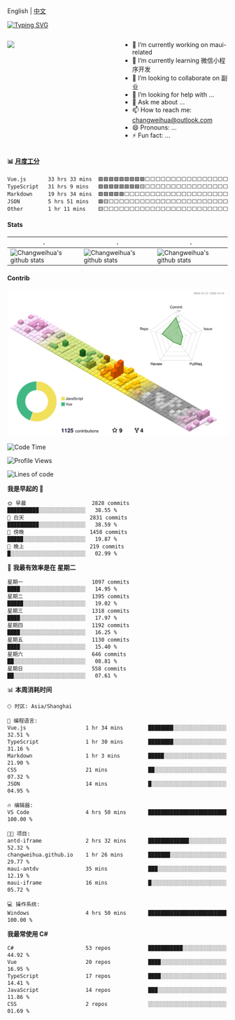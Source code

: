 English | [中文](README_CN.md)

[![Typing SVG](https://readme-typing-svg.herokuapp.com?color=%2336BCF7&center=true&vCenter=true&width=600&lines=Hi+there+👋,+I+am+Chang+Weihua;+Welcome+to+My+Profile!;Over+9+years+of+programming+experience;Always+learning+new+things+)](https://git.io/typing-svg)

<div style="display: grid;gap: 20px;grid-template-columns: repeat(auto-fit, minmax(240px, 1fr));">

[<img src="https://github-readme-stats.vercel.app/api?username=changweihua&show_icons=true&locale=cn" />](https://metrics.lecoq.io/changweihua#gh-light-mode-only)

<div>

- 🔭 I’m currently working on maui-related
- 🌱 I’m currently learning 微信小程序开发
- 👯 I’m looking to collaborate on 副业
- 🤔 I’m looking for help with ...
- 💬 Ask me about ...
- 📫 How to reach me: changweihua@outlook.com
- 😄 Pronouns: ...
- ⚡ Fun fact: ...

</div>

</div>

#### :bar_chart: [月度工分](https://github.com/changweihua/wakapi)

<!--START_SECTION:wakao-->

```txt
Vue.js       33 hrs 33 mins  🟩🟩🟩🟩🟩🟩🟩🟩🟩⬜⬜⬜⬜⬜⬜⬜⬜⬜⬜⬜⬜⬜⬜⬜⬜   35.60 %
TypeScript   31 hrs 9 mins   🟩🟩🟩🟩🟩🟩🟩🟩🟨⬜⬜⬜⬜⬜⬜⬜⬜⬜⬜⬜⬜⬜⬜⬜⬜   33.06 %
Markdown     19 hrs 34 mins  🟩🟩🟩🟩🟩⬜⬜⬜⬜⬜⬜⬜⬜⬜⬜⬜⬜⬜⬜⬜⬜⬜⬜⬜⬜   20.76 %
JSON         5 hrs 51 mins   🟩🟨⬜⬜⬜⬜⬜⬜⬜⬜⬜⬜⬜⬜⬜⬜⬜⬜⬜⬜⬜⬜⬜⬜⬜   06.21 %
Other        1 hr 11 mins    🟨⬜⬜⬜⬜⬜⬜⬜⬜⬜⬜⬜⬜⬜⬜⬜⬜⬜⬜⬜⬜⬜⬜⬜⬜   01.26 %
```

<!--END_SECTION:wakao-->

#### Stats ####


| .                                                                                                                                            | .                                                                                                                                      | .                                                                                                                                                     |
| -------------------------------------------------------------------------------------------------------------------------------------------- | -------------------------------------------------------------------------------------------------------------------------------------- | ----------------------------------------------------------------------------------------------------------------------------------------------------- |
| ![Changweihua's github stats](https://github-readme-stats.vercel.app/api?username=changweihua&show_icons=true&theme=radical&hide_title=true) | ![Changweihua's github stats](https://github-readme-stats.vercel.app/api/top-langs/?username=changweihua&theme=radical&layout=compact) | ![Changweihua's github stats](https://github-readme-stats.vercel.app/api?username=changweihua&show_icons=true&theme=radical&include_all_commits=true) |


#### Contrib ####

<!--   profile-green-animate -->
![](./profile-3d-contrib/profile-south-season-animate.svg)

<!--START_SECTION:waka-->
![Code Time](http://img.shields.io/badge/Code%20Time-1%2C836%20hrs%2041%20mins-blue)

![Profile Views](http://img.shields.io/badge/%E4%B8%AA%E4%BA%BA%E8%B5%84%E6%96%99%E8%A7%82%E7%9C%8B%E6%AC%A1%E6%95%B0-0-blue)

![Lines of code](https://img.shields.io/badge/%E4%BB%8E%E3%80%8CHello%20World%E3%80%8D%E8%B5%B7%E6%88%91%E5%B7%B2%E7%BB%8F%E5%86%99%E4%BA%86-24.4%20million%20%E8%A1%8C%E4%BB%A3%E7%A0%81-blue)

**我是早起的 🐤** 

```text
🌞 早晨                     2828 commits        ██████████░░░░░░░░░░░░░░░   38.55 % 
🌆 白天                     2831 commits        ██████████░░░░░░░░░░░░░░░   38.59 % 
🌃 傍晚                     1458 commits        █████░░░░░░░░░░░░░░░░░░░░   19.87 % 
🌙 晚上                     219 commits         █░░░░░░░░░░░░░░░░░░░░░░░░   02.99 % 
```
📅 **我最有效率是在 星期二** 

```text
星期一                      1097 commits        ████░░░░░░░░░░░░░░░░░░░░░   14.95 % 
星期二                      1395 commits        █████░░░░░░░░░░░░░░░░░░░░   19.02 % 
星期三                      1318 commits        ████░░░░░░░░░░░░░░░░░░░░░   17.97 % 
星期四                      1192 commits        ████░░░░░░░░░░░░░░░░░░░░░   16.25 % 
星期五                      1130 commits        ████░░░░░░░░░░░░░░░░░░░░░   15.40 % 
星期六                      646 commits         ██░░░░░░░░░░░░░░░░░░░░░░░   08.81 % 
星期日                      558 commits         ██░░░░░░░░░░░░░░░░░░░░░░░   07.61 % 
```


📊 **本周消耗时间** 

```text
🕑︎ 时区: Asia/Shanghai

💬 编程语言: 
Vue.js                   1 hr 34 mins        ████████░░░░░░░░░░░░░░░░░   32.51 % 
TypeScript               1 hr 30 mins        ████████░░░░░░░░░░░░░░░░░   31.16 % 
Markdown                 1 hr 3 mins         █████░░░░░░░░░░░░░░░░░░░░   21.90 % 
CSS                      21 mins             ██░░░░░░░░░░░░░░░░░░░░░░░   07.32 % 
JSON                     14 mins             █░░░░░░░░░░░░░░░░░░░░░░░░   04.95 % 

🔥 编辑器: 
VS Code                  4 hrs 50 mins       █████████████████████████   100.00 % 

🐱‍💻 项目: 
antd-iframe              2 hrs 32 mins       █████████████░░░░░░░░░░░░   52.32 % 
changweihua.github.io    1 hr 26 mins        ███████░░░░░░░░░░░░░░░░░░   29.77 % 
maui-antdv               35 mins             ███░░░░░░░░░░░░░░░░░░░░░░   12.19 % 
maui-iframe              16 mins             █░░░░░░░░░░░░░░░░░░░░░░░░   05.72 % 

💻 操作系统: 
Windows                  4 hrs 50 mins       █████████████████████████   100.00 % 
```

**我最常使用 C#** 

```text
C#                       53 repos            ███████████░░░░░░░░░░░░░░   44.92 % 
Vue                      20 repos            ████░░░░░░░░░░░░░░░░░░░░░   16.95 % 
TypeScript               17 repos            ████░░░░░░░░░░░░░░░░░░░░░   14.41 % 
JavaScript               14 repos            ███░░░░░░░░░░░░░░░░░░░░░░   11.86 % 
CSS                      2 repos             ░░░░░░░░░░░░░░░░░░░░░░░░░   01.69 % 
```




<!--END_SECTION:waka-->


<!-- ![](assets/Bottom_down.svg) -->

